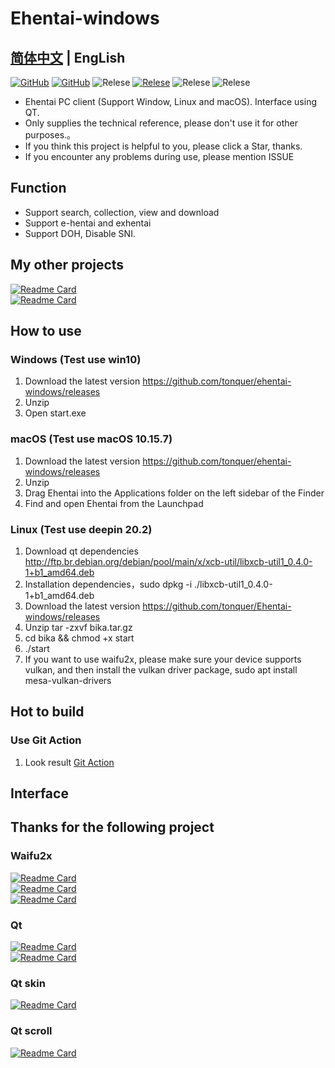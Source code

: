 # Ehentai-windows

## [简体中文](README-zh.md) | EngLish

[![GitHub](https://img.shields.io/github/license/tonquer/ehentai-windows)](https://raw.githubusercontent.com/tonquer/ehentai-windows/master/LICENSE.txt) 
[![GitHub](https://img.shields.io/github/workflow/status/tonquer/ehentai-windows/CI?label=CI)](https://github.com/tonquer/ehentai-windows/actions)
![Relese](https://img.shields.io/badge/Python-3.7.9%2B-brightgreen)
[![Relese](https://img.shields.io/github/v/release/tonquer/ehentai-windows)](https://github.com/tonquer/ehentai-windows/releases)
![Relese](https://img.shields.io/github/downloads/tonquer/ehentai-windows/latest/total)
![Relese](https://img.shields.io/github/downloads/tonquer/ehentai-windows/total)

- Ehentai PC client (Support Window, Linux and macOS). Interface using QT.
- Only supplies the technical reference, please don't use it for other purposes.。
- If you think this project is helpful to you, please click a Star, thanks.
- If you encounter any problems during use, please mention ISSUE
## Function
- Support search, collection, view and download
- Support e-hentai and exhentai
- Support DOH, Disable SNI. 

## My other projects
 [![Readme Card](https://github-readme-stats.vercel.app/api/pin/?username=tonquer&repo=picacg-windows)](https://github.com/tonquer/picacg-windows)  
 [![Readme Card](https://github-readme-stats.vercel.app/api/pin/?username=tonquer&repo=waifu2x-ncnn-vulkan-python)](https://github.com/tonquer/waifu2x-ncnn-vulkan-python)
## How to use
  ### Windows (Test use win10)
  1. Download the latest version https://github.com/tonquer/ehentai-windows/releases
  2. Unzip
  3. Open start.exe
  ### macOS (Test use macOS 10.15.7)
  1. Download the latest version https://github.com/tonquer/ehentai-windows/releases
  2. Unzip
  3. Drag Ehentai into the Applications folder on the left sidebar of the Finder
  4. Find and open Ehentai from the Launchpad
  ### Linux (Test use deepin 20.2)
  1. Download qt dependencies http://ftp.br.debian.org/debian/pool/main/x/xcb-util/libxcb-util1_0.4.0-1+b1_amd64.deb
  2. Installation dependencies，sudo dpkg -i ./libxcb-util1_0.4.0-1+b1_amd64.deb
  3. Download the latest version https://github.com/tonquer/Ehentai-windows/releases
  4. Unzip tar -zxvf bika.tar.gz 
  5. cd bika && chmod +x start
  6. ./start
  7. If you want to use waifu2x, please make sure your device supports vulkan, and then install the vulkan driver package, sudo apt install mesa-vulkan-drivers

## Hot to build
  ### Use Git Action
  1. Look result [Git Action](https://github.com/tonquer/ehentai-windows/actions)

## Interface

## Thanks for the following project
  ### Waifu2x
   [![Readme Card](https://github-readme-stats.vercel.app/api/pin/?username=nagadomi&repo=waifu2x)](https://github.com/nagadomi/waifu2x)  
   [![Readme Card](https://github-readme-stats.vercel.app/api/pin/?username=nihui&repo=waifu2x-ncnn-vulkan)](https://github.com/nagadomi/waifu2x-ncnn-vulkan)  
   [![Readme Card](https://github-readme-stats.vercel.app/api/pin/?username=tonquer&repo=waifu2x-ncnn-vulkan-python)](https://github.com/tonquer/waifu2x-ncnn-vulkan-python)  
  ### Qt
   [![Readme Card](https://github-readme-stats.vercel.app/api/pin/?username=PyQt5&repo=PyQt)](https://github.com/PyQt5/PyQt)  
   [![Readme Card](https://github-readme-stats.vercel.app/api/pin/?username=PyQt5&repo=PyQtClient)](https://github.com/PyQt5/PyQtClient)  
  ### Qt skin
   [![Readme Card](https://github-readme-stats.vercel.app/api/pin/?username=satchelwu&repo=QSS-Skin-Builder)](https://github.com/satchelwu/QSS-Skin-Builder)  
  ### Qt scroll
   [![Readme Card](https://github-readme-stats.vercel.app/api/pin/?username=zhiyiYo&repo=Groove)](https://github.com/zhiyiYo/Groove)  
